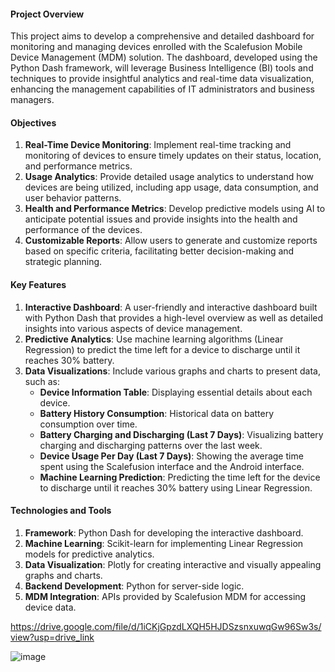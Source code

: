 #### Project Overview
This project aims to develop a comprehensive and detailed dashboard for monitoring and managing devices enrolled with the Scalefusion Mobile Device Management (MDM) solution. The dashboard, developed using the Python Dash framework, will leverage Business Intelligence (BI) tools and techniques to provide insightful analytics and real-time data visualization, enhancing the management capabilities of IT administrators and business managers.

#### Objectives
1. **Real-Time Device Monitoring**: Implement real-time tracking and monitoring of devices to ensure timely updates on their status, location, and performance metrics.
2. **Usage Analytics**: Provide detailed usage analytics to understand how devices are being utilized, including app usage, data consumption, and user behavior patterns.
3. **Health and Performance Metrics**: Develop predictive models using AI to anticipate potential issues and provide insights into the health and performance of the devices.
4. **Customizable Reports**: Allow users to generate and customize reports based on specific criteria, facilitating better decision-making and strategic planning.

#### Key Features
1. **Interactive Dashboard**: A user-friendly and interactive dashboard built with Python Dash that provides a high-level overview as well as detailed insights into various aspects of device management.
2. **Predictive Analytics**: Use machine learning algorithms (Linear Regression) to predict the time left for a device to discharge until it reaches 30% battery.
3. **Data Visualizations**: Include various graphs and charts to present data, such as:
   - **Device Information Table**: Displaying essential details about each device.
   - **Battery History Consumption**: Historical data on battery consumption over time.
   - **Battery Charging and Discharging (Last 7 Days)**: Visualizing battery charging and discharging patterns over the last week.
   - **Device Usage Per Day (Last 7 Days)**: Showing the average time spent using the Scalefusion interface and the Android interface.
   - **Machine Learning Prediction**: Predicting the time left for the device to discharge until it reaches 30% battery using Linear Regression.

#### Technologies and Tools
1. **Framework**: Python Dash for developing the interactive dashboard.
2. **Machine Learning**: Scikit-learn for implementing Linear Regression models for predictive analytics.
3. **Data Visualization**: Plotly for creating interactive and visually appealing graphs and charts.
4. **Backend Development**: Python for server-side logic.
5. **MDM Integration**: APIs provided by Scalefusion MDM for accessing device data.

https://drive.google.com/file/d/1iCKjGpzdLXQH5HJDSzsnxuwqGw96Sw3s/view?usp=drive_link

![image](https://github.com/Yacine-BJ/DeviceDashboard/assets/161167264/11312f23-ea24-4919-a5a7-4be952cab6a3)
